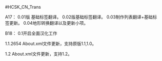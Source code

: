 #HCSK_CN_Trans

A17：
0.01版 基础标签翻译。
0.02版基础标签翻译。
0.03制作列表翻译+基础标签更新。
0.04地形转换翻译以及更新小项。

B18：
0.1开启全面汉化工作

1.1.2654
About.xml文件更新，支持原版1.1,1.0。

1.2
About.xml文件更新，支持1.2。

